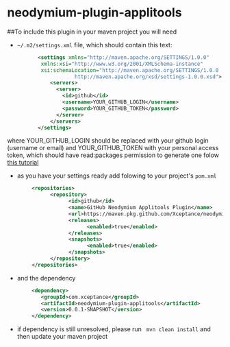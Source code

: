 # neodymium-plugin-applitools
##To include this plugin in your maven project you will need

* `~/.m2/settings.xml` file, which should contain this text:
```xml
          <settings xmlns="http://maven.apache.org/SETTINGS/1.0.0"
           xmlns:xsi="http://www.w3.org/2001/XMLSchema-instance"
           xsi:schemaLocation="http://maven.apache.org/SETTINGS/1.0.0
                      http://maven.apache.org/xsd/settings-1.0.0.xsd">
	          <servers>
	            <server>
	              <id>github</id>
	              <username>YOUR_GITHUB_LOGIN</username>
	              <password>YOUR_GITHUB_TOKEN</password>
	            </server>
	          </servers>
          </settings>
```
where YOUR\_GITHUB\_LOGIN should be replaced with your github login (username or email) 
and YOUR\_GITHUB\_TOKEN with your personal access token, which should have read:packages permission
to generate one folow [this tutorial](https://help.github.com/en/github/authenticating-to-github/creating-a-personal-access-token-for-the-command-line/)
*  as you have your settings ready add folowing to your project's `pom.xml`
```xml
        <repositories>
	          <repository>
		            <id>github</id>
		            <name>GitHub Neodymium Applitools Plugin</name>
		            <url>https://maven.pkg.github.com/Xceptance/neodymium-plugin-applitools</url>
		            <releases>
			              <enabled>true</enabled>
		            </releases>
		            <snapshots>
			              <enabled>true</enabled>
		            </snapshots>
	          </repository>
        </repositories>
```
* and the dependency
```xml
        <dependency>
           <groupId>com.xceptance</groupId>
           <artifactId>neodymium-plugin-applitools</artifactId>
           <version>0.0.1-SNAPSHOT</version>
        </dependency>
```
* if dependency is still unresolved, please run ` mvn clean install` and then update your maven project
